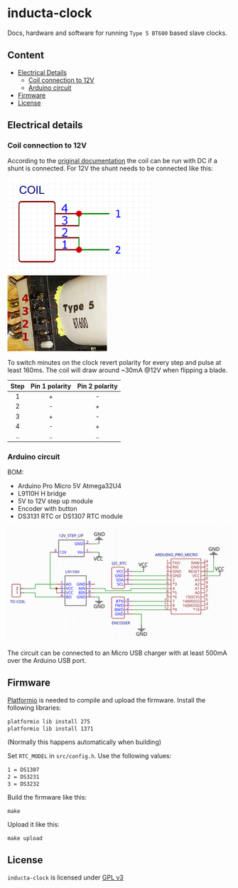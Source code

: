 # inducta-clock

Docs, hardware and software for running `Type 5 BT600` based slave clocks.

## Content

* [Electrical Details](#electrical-details)
  * [Coil connection to 12V](#coil-connection-to-12v)
  * [Arduino circuit](#arduino-circuit)
* [Firmware](#firmware)
* [License](#license)



## Electrical details

### Coil connection to 12V

According to the [original documentation](./doc/BT630_637-operation-instructions.pdf) the coil can be run with DC if a shunt is connected. For 12V the shunt needs to be connected like this:

![](./doc/coil-connection.png)![](./doc/coil-connection-photo.png)

To switch minutes on the clock revert polarity for every step and pulse at least 160ms. The coil will draw around ~30mA @12V when flipping a blade.

|Step|Pin 1 polarity|Pin 2 polarity|
|:--:|:------------:|:------------:|
| 1  | +            | -            |
| 2  | -            | +            |
| 3  | +            | -            |
| 4  | -            | +            |
| .. | ..           | ..           |


### Arduino circuit

BOM:
* Arduino Pro Micro 5V Atmega32U4
* L9110H H bridge
* 5V to 12V step up module
* Encoder with button
* DS3131 RTC or DS1307 RTC module

![](./doc/schematics.png)

The circuit can be connected to an Micro USB charger with at least 500mA over the Arduino USB port.

## Firmware

[Platformio](https://platformio.org) is needed to compile and upload the firmware. Install the following libraries:

```
platformio lib install 275
platformio lib install 1371
```
(Normally this happens automatically when building)


Set `RTC_MODEL` in `src/config.h`. Use the following values:
```
1 = DS1307
2 = DS3231
3 = DS3232
```

Build the firmware like this:
```
make
```

Upload it like this:
```
make upload
```


## License

`inducta-clock` is licensed under [GPL v3](./LICENSE)
